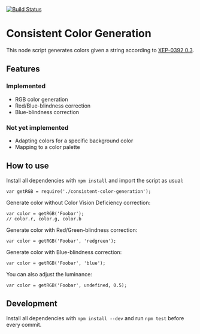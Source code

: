 [![Build Status](https://travis-ci.org/jsxc/consistent-color-generation.svg?branch=master)](https://travis-ci.org/jsxc/consistent-color-generation)

# Consistent Color Generation
This node script generates colors given a string according to [XEP-0392 0.3](https://xmpp.org/extensions/xep-0392.html#constants-ycbcr).

## Features
### Implemented
- RGB color generation
- Red/Blue-blindness correction
- Blue-blindness correction

### Not yet implemented
- Adapting colors for a specific background color
- Mapping to a color palette

## How to use
Install all dependencies with `npm install` and import the script as usual:
```
var getRGB = require('./consistent-color-generation');
```

Generate color without Color Vision Deficiency correction:
```
var color = getRGB('Foobar');
// color.r, color.g, color.b
```

Generate color with Red/Green-blindness correction:
```
var color = getRGB('Foobar', 'redgreen');
```

Generate color with Blue-blindness correction:
```
var color = getRGB('Foobar', 'blue');
```

You can also adjust the luminance:
```
var color = getRGB('Foobar', undefined, 0.5);
```

## Development
Install all dependencies with `npm install --dev` and run `npm test` before every commit.
